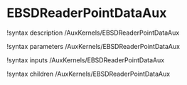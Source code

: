 <!-- MOOSE Documentation Stub: Remove this when content is added. -->

# EBSDReaderPointDataAux
!syntax description /AuxKernels/EBSDReaderPointDataAux

!syntax parameters /AuxKernels/EBSDReaderPointDataAux

!syntax inputs /AuxKernels/EBSDReaderPointDataAux

!syntax children /AuxKernels/EBSDReaderPointDataAux

